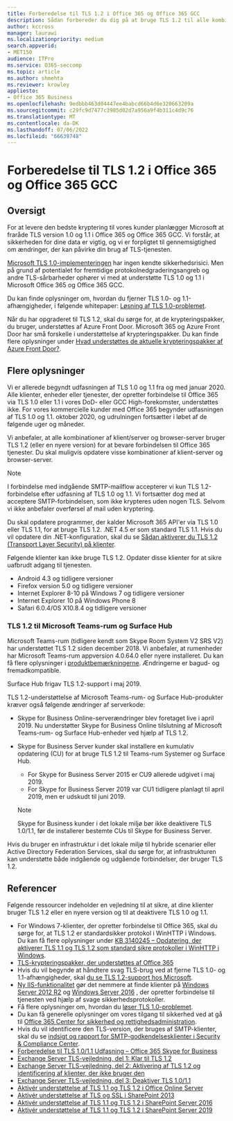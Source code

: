```yaml
---
title: Forberedelse til TLS 1.2 i Office 365 og Office 365 GCC
description: Sådan forbereder du dig på at bruge TLS 1.2 til alle kombinationer af klient-server og browser-server i Office 365 og Office 365 GCC efter understøttelse af TLS 1.0 og 1.1 er deaktiveret.
author: kccross
manager: laurawi
ms.localizationpriority: medium
search.appverid:
- MET150
audience: ITPro
ms.service: O365-seccomp
ms.topic: article
ms.author: shmehta
ms.reviewer: krowley
appliesto:
- Office 365 Business
ms.openlocfilehash: 9edbbb463d04447ee4babcd66b4d6e320663209a
ms.sourcegitcommit: c29fc9d7477c3985d02d7a956a9f4b311c4d9c76
ms.translationtype: MT
ms.contentlocale: da-DK
ms.lasthandoff: 07/06/2022
ms.locfileid: "66639748"
---
```

# <a name="preparing-for-tls-12-in-office-365-and-office-365-gcc"></a>Forberedelse til TLS 1.2 i Office 365 og Office 365 GCC

## <a name="summary"></a>Oversigt

For at levere den bedste kryptering til vores kunder planlægger Microsoft at fraråde TLS version 1.0 og 1.1 i Office 365 og Office 365 GCC. Vi forstår, at sikkerheden for dine data er vigtig, og vi er forpligtet til gennemsigtighed om ændringer, der kan påvirke din brug af TLS-tjenesten.

[Microsoft TLS 1.0-implementeringen](https://support.microsoft.com/help/3117336/schannel-implementation-of-tls-1-0-in-windows-security-status-update-n) har ingen kendte sikkerhedsrisici. Men på grund af potentialet for fremtidige protokolnedgraderingsangreb og andre TLS-sårbarheder ophører vi med at understøtte TLS 1.0 og 1.1 i Microsoft Office 365 og Office 365 GCC.

Du kan finde oplysninger om, hvordan du fjerner TLS 1.0- og 1.1-afhængigheder, i følgende whitepaper: [Løsning af TLS 1.0-problemet](https://www.microsoft.com/download/details.aspx?id=55266).

Når du har opgraderet til TLS 1.2, skal du sørge for, at de krypteringspakker, du bruger, understøttes af Azure Front Door. Microsoft 365 og Azure Front Door har små forskelle i understøttelse af krypteringspakker. Du kan finde flere oplysninger under [Hvad understøttes de aktuelle krypteringspakker af Azure Front Door?](/azure/frontdoor/concept-end-to-end-tls#supported-cipher-suites).

## <a name="more-information"></a>Flere oplysninger

Vi er allerede begyndt udfasningen af TLS 1.0 og 1.1 fra og med januar 2020. Alle klienter, enheder eller tjenester, der opretter forbindelse til Office 365 via TLS 1.0 eller 1.1 i vores DoD- eller GCC High-forekomster, understøttes ikke. For vores kommercielle kunder med Office 365 begynder udfasningen af TLS 1.0 og 1.1. oktober 2020, og udrulningen fortsætter i løbet af de følgende uger og måneder.

Vi anbefaler, at alle kombinationer af klient/server og browser-server bruger TLS 1.2 (eller en nyere version) for at bevare forbindelsen til Office 365 tjenester. Du skal muligvis opdatere visse kombinationer af klient-server og browser-server.

  > [!NOTE]
  > I forbindelse med indgående SMTP-mailflow accepterer vi kun TLS 1.2-forbindelse efter udfasning af TLS 1.0 og 1.1. Vi fortsætter dog med at acceptere SMTP-forbindelsen, som ikke krypteres uden nogen TLS. Selvom vi ikke anbefaler overførsel af mail uden kryptering.

Du skal opdatere programmer, der kalder Microsoft 365 API'er via TLS 1.0 eller TLS 1.1, for at bruge TLS 1.2. .NET 4.5 er som standard TLS 1.1. Hvis du vil opdatere din .NET-konfiguration, skal du se [Sådan aktiverer du TLS 1.2 (Transport Layer Security) på klienter](/mem/configmgr/core/plan-design/security/enable-tls-1-2-client).

Følgende klienter kan ikke bruge TLS 1.2. Opdater disse klienter for at sikre uafbrudt adgang til tjenesten.

- Android 4.3 og tidligere versioner
- Firefox version 5.0 og tidligere versioner
- Internet Explorer 8-10 på Windows 7 og tidligere versioner
- Internet Explorer 10 på Windows Phone 8
- Safari 6.0.4/OS X10.8.4 og tidligere versioner

### <a name="tls-12-for-microsoft-teams-rooms-and-surface-hub"></a>TLS 1.2 til Microsoft Teams-rum og Surface Hub

Microsoft Teams-rum (tidligere kendt som Skype Room System V2 SRS V2) har understøttet TLS 1.2 siden december 2018. Vi anbefaler, at rumenheder har Microsoft Teams-rum appversion 4.0.64.0 eller nyere installeret. Du kan få flere oplysninger i [produktbemærkningerne](/microsoftteams/room-systems/srs2-release-note). Ændringerne er bagud- og fremadkompatible.

Surface Hub frigav TLS 1.2-support i maj 2019.

TLS 1.2-understøttelse af Microsoft Teams-rum- og Surface Hub-produkter kræver også følgende ændringer af serverkode:

- Skype for Business Online-serverændringer blev foretaget live i april 2019. Nu understøtter Skype for Business Online tilslutning af Microsoft Teams-rum- og Surface Hub-enheder ved hjælp af TLS 1.2.
- Skype for Business Server kunder skal installere en kumulativ opdatering (CU) for at bruge TLS 1.2 til Teams-rum Systemer og Surface Hub.

  - For Skype for Business Server 2015 er CU9 allerede udgivet i maj 2019.
  - For Skype for Business Server 2019 var CU1 tidligere planlagt til april 2019, men er udskudt til juni 2019.

  > [!NOTE]
  > Skype for Business kunder i det lokale miljø bør ikke deaktivere TLS 1.0/1.1, før de installerer bestemte CUs til Skype for Business Server.

Hvis du bruger en infrastruktur i det lokale miljø til hybride scenarier eller Active Directory Federation Services, skal du sørge for, at infrastrukturen kan understøtte både indgående og udgående forbindelser, der bruger TLS 1.2.

## <a name="references"></a>Referencer

Følgende ressourcer indeholder en vejledning til at sikre, at dine klienter bruger TLS 1.2 eller en nyere version og til at deaktivere TLS 1.0 og 1.1.

- For Windows 7-klienter, der opretter forbindelse til Office 365, skal du sørge for, at TLS 1.2 er standardsikker protokol i WinHTTP i Windows. Du kan få flere oplysninger under [KB 3140245 – Opdatering, der aktiverer TLS 1.1 og TLS 1.2 som standard sikre protokoller i WinHTTP i Windows](https://support.microsoft.com/help/3140245/update-to-enable-tls-1-1-and-tls-1-2-as-a-default-secure-protocols-in).
- [TLS-krypteringspakker, der understøttes af Office 365](/microsoft-365/compliance/technical-reference-details-about-encryption#tls-cipher-suites-supported-by-office-365)
- Hvis du vil begynde at håndtere svag TLS-brug ved at fjerne TLS 1.0- og 1.1-afhængigheder, skal [du se TLS 1.2-support hos Microsoft](https://cloudblogs.microsoft.com/microsoftsecure/2017/06/20/tls-1-2-support-at-microsoft/).
- [Ny IIS-funktionalitet](https://cloudblogs.microsoft.com/microsoftsecure/2017/09/07/new-iis-functionality-to-help-identify-weak-tls-usage/) gør det nemmere at finde klienter på [Windows Server 2012 R2](https://support.microsoft.com/help/4025335/windows-8-1-windows-server-2012-r2-update-kb4025335) og [Windows Server 2016](https://support.microsoft.com/help/4025334/windows-10-update-kb4025334) , der opretter forbindelse til tjenesten ved hjælp af svage sikkerhedsprotokoller.
- Få flere oplysninger om, hvordan du [løser TLS 1.0-problemet](https://www.microsoft.com/download/details.aspx?id=55266).
- Du kan få generelle oplysninger om vores tilgang til sikkerhed ved at gå til [Office 365 Center for sikkerhed og rettighedsadministration](https://www.microsoft.com/trustcenter/cloudservices/office365).
- Hvis du vil identificere den TLS-version, der bruges af SMTP-klienter, skal du se [indsigt og rapport for SMTP-godkendelsesklienter i Security & Compliance Center](../security/office-365-security/mfi-smtp-auth-clients-report.md).
- [Forberedelse til TLS 1.0/1.1 Udfasning – Office 365 Skype for Business](https://techcommunity.microsoft.com/t5/Skype-for-Business-Blog/Preparing-for-TLS-1-0-1-1-Deprecation-O365-Skype-for-Business/ba-p/222247)
- [Exchange Server TLS-vejledning, del 1: Klar til TLS 1.2](https://techcommunity.microsoft.com/t5/exchange-team-blog/exchange-server-tls-guidance-part-1-getting-ready-for-tls-1-2/ba-p/607649)
- [Exchange Server TLS-vejledning, del 2: Aktivering af TLS 1.2 og identificering af klienter, der ikke bruger den](https://techcommunity.microsoft.com/t5/exchange-team-blog/exchange-server-tls-guidance-part-2-enabling-tls-1-2-and/ba-p/607761)
- [Exchange Server TLS-vejledning, del 3: Deaktiver TLS 1.0/1.1](https://techcommunity.microsoft.com/t5/exchange-team-blog/exchange-server-tls-guidance-part-3-turning-off-tls-1-0-1-1/ba-p/607898)
- [Aktivér understøttelse af TLS 1.1 og TLS 1.2 i Office Online Server](/officeonlineserver/enable-tls-1-1-and-tls-1-2-support-in-office-online-server)
- [Aktivér understøttelse af TLS og SSL i SharePoint 2013](/sharepoint/security-for-sharepoint-server/enable-tls-and-ssl-support-in-sharepoint-2013)
- [Aktivér understøttelse af TLS 1.1 og TLS 1.2 i SharePoint Server 2016](/sharepoint/security-for-sharepoint-server/enable-tls-1-1-and-tls-1-2-support-in-sharepoint-server-2016)
- [Aktivér understøttelse af TLS 1.1 og TLS 1.2 i SharePoint Server 2019](/sharepoint/security-for-sharepoint-server/enable-tls-1-1-and-tls-1-2-support-in-sharepoint-server-2019)
